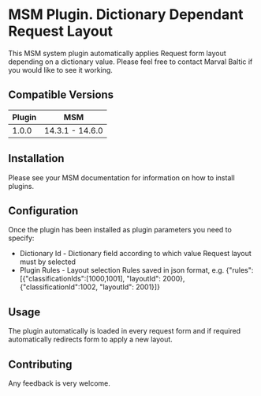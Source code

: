 # MSM Plugin. Dictionary Dependant Request Layout

This MSM system plugin automatically applies Request form layout depending on a dictionary value.
Please feel free to contact Marval Baltic if you would like to see it working.

## Compatible Versions

| Plugin  | MSM             |
|---------|-----------------|
| 1.0.0   | 14.3.1 - 14.6.0 |

## Installation

Please see your MSM documentation for information on how to install plugins.

## Configuration

Once the plugin has been installed as plugin parameters you need to specify:
* Dictionary Id - Dictionary field according to which value Request layout must by selected
* Plugin Rules - Layout selection Rules saved in json format, e.g. {"rules": [{"classificationIds":[1000,1001], "layoutId": 2000},{"classificationId":1002, "layoutId": 2001}]}

## Usage

The plugin automatically is loaded in every request form and if required automatically redirects form to apply a new layout.

## Contributing

Any feedback is very welcome.